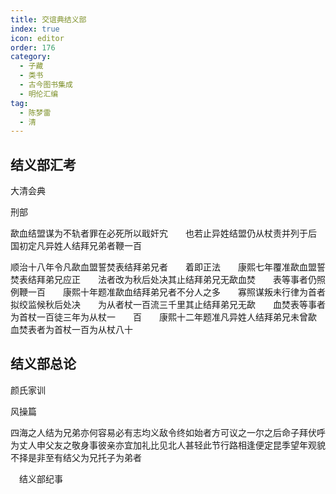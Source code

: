```yaml
---
title: 交谊典结义部
index: true
icon: editor
order: 176
category:
  - 子藏
  - 类书
  - 古今图书集成
  - 明伦汇编
tag:
  - 陈梦雷
  - 清
---
```


## 结义部汇考

大清会典  

刑部  

歃血结盟谋为不轨者罪在必死所以戢奸宄　　也若止异姓结盟仍从杖责并列于后　国初定凡异姓人结拜兄弟者鞭一百  

顺治十八年令凡歃血盟誓焚表结拜弟兄者　　着即正法　　康熙七年覆准歃血盟誓焚表结拜弟兄应正　　法者改为秋后处决其止结拜弟兄无歃血焚　　表等事者仍照例鞭一百　　康熙十年题准歃血结拜弟兄者不分人之多　　寡照谋叛未行律为首者拟绞监候秋后处决　　为从者杖一百流三千里其止结拜弟兄无歃　　血焚表等事者为首杖一百徒三年为从杖一　　百　　康熙十二年题准凡异姓人结拜弟兄未曾歃　　血焚表者为首杖一百为从杖八十  

## 结义部总论

颜氏家训  

风操篇  

四海之人结为兄弟亦何容易必有志均义敌令终如始者方可议之一尔之后命子拜伏呼为丈人申父友之敬身事彼亲亦宜加礼比见北人甚轻此节行路相逢便定昆季望年观貌不择是非至有结父为兄托子为弟者  

　结义部纪事  
